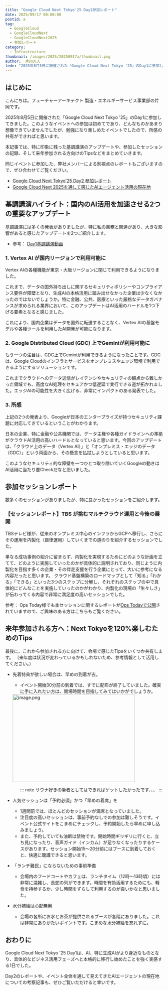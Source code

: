 ```yaml
---
title: "Google Cloud Next Tokyo'25 Day1参加レポート"
date: 2025/09/17 00:00:00
postid: a
tag:
  - GoogleCloud
  - GoogleCloudNext
  - GoogleCloudNext2025
  - 参加レポート
category:
  - Infrastructure
thumbnail: /images/2025/20250917a/thumbnail.png
author:  片岡久人
lede: "2025年8月5日に開催された「Google Cloud Next Tokyo '25」のDay1に参加してきました。このようなイベントへの参加は初めてであり、どんなものかあまり想像できていませんでしたが、勉強になり楽しめたイベントでしたので、所感の共有ができればと思います。"
---
```

## はじめに

こんにちは。フューチャーアーキテクト 製造・エネルギーサービス事業部の片岡です。

2025年8月5日に開催された「Google Cloud Next Tokyo '25」のDay1に参加してきました。このようなイベントへの参加は初めてであり、どんなものかあまり想像できていませんでしたが、勉強になり楽しめたイベントでしたので、所感の共有ができればと思います。

本記事では、特に印象に残った基調講演のアップデートや、参加したセッションの記録、そして来年参加される方向けのTipsなどをまとめていきます。

同じイベントに参加した、弊社メンバーによる別視点のレポートもございますので、ぜひ合わせてご覧ください。

- [Google Cloud Next Tokyo'25 Day2 参加レポート](/articles/20250826a/)
- [Google Cloud Next 2025を通して感じたAIエージェント活用の現在地](/articles/20250908b/)

## 基調講演ハイライト：国内のAI活用を加速させる2つの重要なアップデート

基調講演には多くの発表がありましたが、特に私の業務と関連があり、大きな影響があると感じたアップデートを2つご紹介します。

- 参考： [Day1基調講演動画](https://www.youtube.com/live/l5tK_gQRo5U)

### 1. Vertex AI が国内リージョンで利用可能に

Vertex AIの各種機能が東京・大阪リージョンに閉じて利用できるようになりました。

これまで、データの国外持ち出しに関するセキュリティポリシーやコンプライアンス要件が障壁となり、生成AIの本格活用に踏み出せなかった企業は少なくなかったのではないでしょうか。特に金融、公共、医療といった厳格なデータガバナンスが求められる業界において、このアップデートはAI活用のハードルを1つ下げる要素となると感じました。

これにより、国内企業はデータを国外に転送することなく、Vertex AIの基盤モデルや各種ツールを利用したAI開発が可能になります。

### 2. Google Distributed Cloud (GDC) 上でGeminiが利用可能に

もう一つの注目は、GDC上でGeminiが利用できるようになったことです。GDCは、Google Cloudのインフラとサービスをオンプレミスやエッジ環境で利用できるようにするソリューションです。

これまでクラウドへのデータ送信がレイテンシやセキュリティの観点から難しかった領域でも、高度なAI処理をセキュアかつ低遅延で実行できる道が拓かれました。エッジAIの可能性を大きく広げる、非常にインパクトのある発表でした。

### 3. 所感

上記の2つの発表より、Googleが日本のエンタープライズが持つセキュリティ課題に対応してきているということがわかります。

日本の企業、特に金融や公共機関では、データ主権や各種ガイドラインへの準拠がクラウドAI活用の高いハードルとなっていると思います。今回のアップデートは、「クラウド上のデータ（Vertex AI）」と「オンプレミス・エッジのデータ（GDC）」という両面から、その懸念を払拭しようとしていると思います。

このようなセキュリティ的な障壁を一つひとつ取り除いていくGoogleの動きはAI活用に当たり要Checkだなと思いました。

## 参加セッションレポート

数多くのセッションがありましたが、特に良かったセッションをご紹介します。

### 【セッションレポート】TBS が挑むマルチクラウド運用と今後の展開

TBSテレビ様が、従来のオンプレミス中心のインフラからGCPへ移行し、さらにその運用を内製化（自律運用）していくまでの道のりを紹介するセッションでした。

単なる成功事例の紹介に留まらず、内製化を実現するためにどのような計画を立てて、どのように実施していったのかが具体的に説明されており、同じように内製化を目指す多くの企業・その伴走支援を行う企業にとって、大いに参考になる内容だったと思います。
クラウド基盤構築のロードマップとして「知る」「わかる」「できる」といった3つのステップに分解し、それぞれのステップの中で具体的にどんなことを実施していったのかがわかり、内製化の現場の「生々しさ」が伝わってくる内容で非常に満足度の高いセッションでした。

参考： Ops Today様でも本セッションに関するレポートが[Ops Todayで公開](https://ops-today.com/topics-14188/)されていますので、ご興味のある方はこちらもご覧ください。

## 来年参加される方へ：Next Tokyoを120%楽しむためのTips

最後に、これから参加される方に向けて、会場で感じたTipsをいくつか共有します。
（来年度は状況が変わっているかもしれないため、参考情報として活用してください。）

- 先着特典が欲しい場合は、早めの到着が吉。
  - イベント開始30分前の到着では、すでに配布が終了していました。確実に手に入れたい方は、開場時間を目指してみてはいかがでしょうか。

  <img src="/images/2025/20250917a/image.png" alt="image.png" width="390" height="280" loading="lazy">

  <ul>

  ::: note
  サウナ好きの筆者としてはできればゲットしたかったです、、、
  :::

  </ul>

- 人気セッションは「予約必須」かつ「早めの着席」を
  - 1週間前では、ほとんどのセッションが満席となっていました。
  - 注目度の高いセッションは、事前予約なしでの参加は難しそうです。イベント公式サイトをこまめにチェックし、予約開始したら早めに申し込みましょう。
  - また、予約していても油断は禁物です。開始時間ギリギリに行くと、立ち見になったり、音声ガイド（インカム）が足りなくなったりするケースがあります。セッション開始15〜20分前にはブースに到着しておくと、快適に聴講できると思います。
- 「ランチ難民」にならないための事前準備
  - 会場内のフードコートやカフェは、ランチタイム（12時〜13時頃）には非常に混雑し、長蛇の列ができます。時間を有効活用するためにも、軽食を持参するか、少し時間をずらして利用するのが良いかなと思いました。
- 水分補給は心配無用
  - 会場の各所にお水とお茶が提供されるブースが各階にありました。これは非常にありがたいポイントです。こまめな水分補給を忘れずに。

## おわりに

Google Cloud Next Tokyo '25 Day1は、AI、特に生成AIがより身近なものとなり、具体的なビジネス活用フェーズへと本格的に移行し始めたことを強く実感する1日でした。

Day2のレポートや、イベント全体を通して見えてきたAIエージェントの現在地についての考察記事も、ぜひご覧いただけると幸いです。
